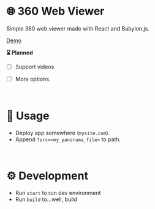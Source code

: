 # 🌐 360 Web Viewer

Simple 360 web viewer made with React and Babylon.js.


[Demo](https://360.unnar.guru/?src=https://playground.babylonjs.com/textures/360photo.jpg)

**⌛ Planned**

* [ ] Support videos
* [ ] More options.


<br/>


# 🚀 Usage

* Deploy app somewhere (`mysite.com`).
* Append `?src=<my_panorama_file>` to path.


<br/>


# ⚙️ Development

* Run `start` to run dev environment
* Run `build` to...well, build
